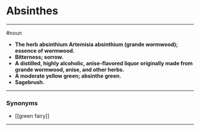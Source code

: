 # Absinthes
---
#noun
- **The herb absinthium Artemisia absinthium (grande wormwood); essence of wormwood.**
- **Bitterness; sorrow.**
- **A distilled, highly alcoholic, anise-flavored liquor originally made from grande wormwood, anise, and other herbs.**
- **A moderate yellow green; absinthe green.**
- **Sagebrush.**
---
### Synonyms
- [[green fairy]]
---
